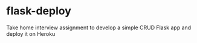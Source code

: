 # flask-deploy
Take home interview assignment to develop a simple CRUD Flask app and deploy it on Heroku
